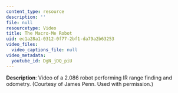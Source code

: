 ```yaml
---
content_type: resource
description: ''
file: null
resourcetype: Video
title: The Macro-Me Robot
uid: ec1a28a1-0312-0f77-2bf1-da79a2b63253
video_files:
  video_captions_file: null
video_metadata:
  youtube_id: DgN_jDQ_piU
---
```


**Description**: Video of a 2.086 robot performing IR range finding and odometry. (Courtesy of James Penn. Used with permission.)